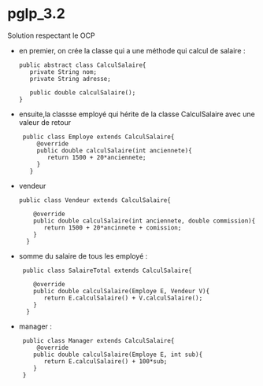 # pglp_3.2

Solution respectant le OCP


  - en premier, on crée la classe qui a une méthode qui calcul de salaire :
      
        public abstract class CalculSalaire{
           private String nom;
           private String adresse;
           
           public double calculSalaire();
        }
  
  - ensuite,la classse employé qui hérite de la classe CalculSalaire avec une valeur de retour
   
         public class Employe extends CalculSalaire{
             @override
             public double calculSalaire(int anciennete){
                return 1500 + 20*anciennete;
             }
           }
           
   - vendeur
   
         public class Vendeur extends CalculSalaire{
              
             @override
             public double calculSalaire(int anciennete, double commission){
                return 1500 + 20*ancinnete + comission;
             }
           }
    
   - somme du salaire de tous les employé :
   
          public class SalaireTotal extends CalculSalaire{
              
             @override
             public double calculSalaire(Employe E, Vendeur V){
                return E.calculSalaire() + V.calculSalaire();
             }
           }
           
   - manager :
           
          public class Manager extends CalculSalaire{
              @override
             public double calculSalaire(Employe E, int sub){
                return E.calculSalaire() + 100*sub;
             }
          }
